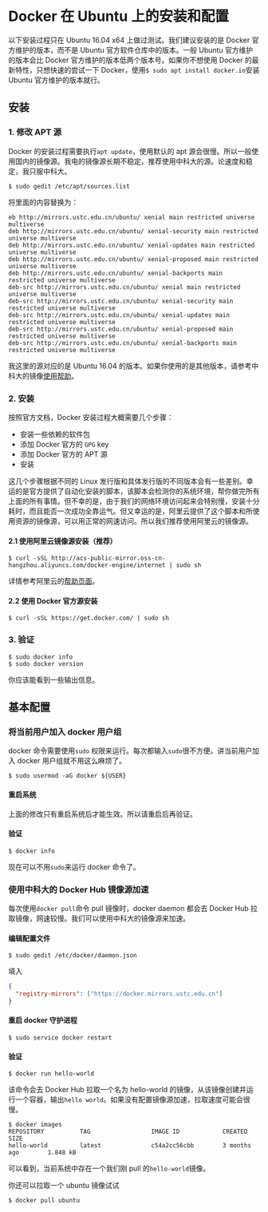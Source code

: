 # Docker 在 Ubuntu 上的安装和配置

以下安装过程只在 Ubuntu 16.04 x64 上做过测试。我们建议安装的是 Docker 官方维护的版本，而不是 Ubuntu 官方软件仓库中的版本。一般 Ubuntu 官方维护的版本会比 Docker 官方维护的版本低两个版本号。如果你不想使用 Docker 的最新特性，只想快速的尝试一下 Docker，使用`$ sudo apt install docker.io`安装 Ubuntu 官方维护的版本就行。

## 安装

### 1. 修改 APT  源

Docker 的安装过程需要执行`apt update`，使用默认的 apt 源会很慢。所以一般使用国内的镜像源。我电的镜像源长期不稳定，推荐使用中科大的源。论速度和稳定，我只服中科大。

```shell
$ sudo gedit /etc/apt/sources.list
```

将里面的内容替换为：

`````shell
eb http://mirrors.ustc.edu.cn/ubuntu/ xenial main restricted universe multiverse
deb http://mirrors.ustc.edu.cn/ubuntu/ xenial-security main restricted universe multiverse
deb http://mirrors.ustc.edu.cn/ubuntu/ xenial-updates main restricted universe multiverse
deb http://mirrors.ustc.edu.cn/ubuntu/ xenial-proposed main restricted universe multiverse
deb http://mirrors.ustc.edu.cn/ubuntu/ xenial-backports main restricted universe multiverse
deb-src http://mirrors.ustc.edu.cn/ubuntu/ xenial main restricted universe multiverse
deb-src http://mirrors.ustc.edu.cn/ubuntu/ xenial-security main restricted universe multiverse
deb-src http://mirrors.ustc.edu.cn/ubuntu/ xenial-updates main restricted universe multiverse
deb-src http://mirrors.ustc.edu.cn/ubuntu/ xenial-proposed main restricted universe multiverse
deb-src http://mirrors.ustc.edu.cn/ubuntu/ xenial-backports main restricted universe multiverse
`````

我这里的源对应的是 Ubuntu 16.04 的版本。如果你使用的是其他版本，请参考中科大的镜像[使用帮助](https://lug.ustc.edu.cn/wiki/mirrors/help/ubuntu)。

### 2. 安装

按照官方文档，Docker 安装过程大概需要几个步骤：

-   安装一些依赖的软件包
-   添加 Docker 官方的 `GPG` key
-   添加 Docker 官方的 APT 源
-   安装

这几个步骤根据不同的 Linux 发行版和具体发行版的不同版本会有一些差别。幸运的是官方提供了自动化安装的脚本，该脚本会检测你的系统环境，帮你做完所有上面的所有事情。但不幸的是，由于我们的网络环境访问起来会特别慢，安装十分耗时，而且能否一次成功全靠运气。但又幸运的是，阿里云提供了这个脚本和所使用资源的镜像源，可以用正常的网速访问。所以我们推荐使用阿里云的镜像源。

#### 2.1 使用阿里云镜像源安装（推荐）

```shell
$ curl -sSL http://acs-public-mirror.oss-cn-hangzhou.aliyuncs.com/docker-engine/internet | sudo sh
```

详情参考阿里云的[帮助页面](http://mirrors.aliyun.com/help/docker-engine)。

#### 2.2 使用 Docker 官方源安装

```shell
$ curl -sSL https://get.docker.com/ | sudo sh
```

### 3. 验证

```shell
$ sudo docker info
$ sudo docker version
```

你应该能看到一些输出信息。

## 基本配置

### 将当前用户加入 docker 用户组

docker 命令需要使用`sudo` 权限来运行。每次都输入`sudo`很不方便。讲当前用户加入 docker 用户组就不用这么麻烦了。

```shell
$ sudo usermod -aG docker ${USER}
```

#### 重启系统

上面的修改只有重启系统后才能生效。所以请重启后再验证。

#### 验证

```shell
$ docker info
```

现在可以不用`sudo`来运行 docker 命令了。

### 使用中科大的 Docker Hub 镜像源加速

每次使用`docker pull`命令 pull 镜像时，docker daemon 都会去 Docker Hub 拉取镜像，网速较慢。我们可以使用中科大的镜像源来加速。

#### 编辑配置文件

```shell
$ sudo gedit /etc/docker/daemon.json
```

填入

```json
{
  "registry-mirrors": ["https://docker.mirrors.ustc.edu.cn"]
}
```

#### 重启 docker 守护进程

```shell
$ sudo service docker restart
```

#### 验证

```shell
$ docker run hello-world
```

该命令会去 Docker Hub 拉取一个名为 hello-world 的镜像，从该镜像创建并运行一个容器，输出`hello world`。如果没有配置镜像源加速，拉取速度可能会很慢。

```shell
$ docker images
REPOSITORY          TAG                 IMAGE ID            CREATED             SIZE
hello-world         latest              c54a2cc56cbb        3 months ago        1.848 kB
```

可以看到，当前系统中存在一个我们刚 pull 的`hello-world`镜像。

你还可以拉取一个 ubuntu 镜像试试

```shell
$ docker pull ubuntu
```